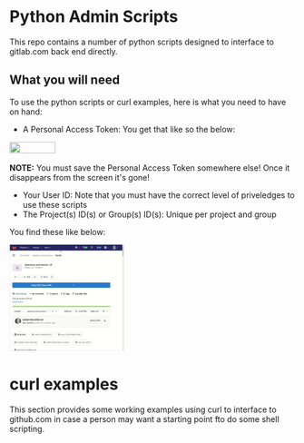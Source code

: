 # Python Admin Scripts

This repo contains a number of python scripts designed to interface to gitlab.com back end directly. 

## What you will need
To use the python scripts or curl examples, here is what you need to have on hand:
- A Personal Access Token: You get that like so the below:


<img src=photos/PersonalAccessToken.gif width=40% height=50% />

**NOTE:** You must save the Personal Access Token somewhere else! Once it disappears from the screen it's gone!


- Your User ID: Note that you must have the correct level of priveledges to use these scripts
- The Project(s) ID(s) or Group(s) ID(s): Unique per project and group

You find these like below:

<img src=photos/GroupProjectUserIDLocations.gif width=40% height=50% />



# curl examples
This section provides some working examples using curl to interface to github.com in case a person may want a starting point fto do  some shell scripting.


